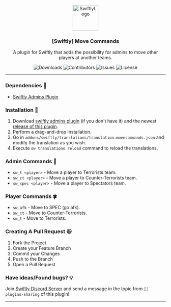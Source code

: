 <p align="center">
  <a href="https://github.com/swiftly-solution/swiftly_movecommands">
    <img src="https://cdn.swiftlycs2.net/swiftly-logo.png" alt="SwiftlyLogo" width="80" height="80">
  </a>

  <h3 align="center">[Swiftly] Move Commands</h3>

  <p align="center">
    A plugin for Swiftly that adds the possibility for admins to move other players at another teams.
    <br/>
  </p>
</p>

<p align="center">
  <img src="https://img.shields.io/github/downloads/swiftly-solution/swiftly_movecommands/total" alt="Downloads"> 
  <img src="https://img.shields.io/github/contributors/swiftly-solution/swiftly_movecommands?color=dark-green" alt="Contributors">
  <img src="https://img.shields.io/github/issues/swiftly-solution/swiftly_movecommands" alt="Issues">
  <img src="https://img.shields.io/github/license/swiftly-solution/swiftly_movecommands" alt="License">
</p>

---

### Dependencies 📃

- [Swiftly Admins Plugin](https://github.com/swiftly-solution/swiftly_admins)

### Installation 👀

1. Download [swiftly admins plugin](https://github.com/swiftly-solution/swiftly_admins) (if you don't have it) and the newest [release of this plugin](https://github.com/swiftly-solution/swiftly_movecommands/releases).
2. Perform a drag-and-drop installation.
3. Go in `addons/swiftly/translations/translation.movecommands.json` and modify the translation as you wish.
4. Execute `sw translations reload` command to reload the translations.

### Admin Commands 🎲
- `sw_t <player>` - Move a player to Terrorists team.
- `sw_ct <player>` - Move a player to Counter-Terrorists team.
- `sw_spec <player>` - Move a player to Spectators team.
### Player Commands 🍀
- `sw_afk` - Move to SPEC (go afk).
- `sw_ct` - Move to Counter-Terrorists.
- `sw_t` - Move to Terrorists.

### Creating A Pull Request 😃

1. Fork the Project
2. Create your Feature Branch
3. Commit your Changes
4. Push to the Branch
5. Open a Pull Request

### Have ideas/Found bugs? 💡
Join [Swiftly Discord Server](https://swiftlycs2.net/discord) and send a message in the topic from `📕╎ plugins-sharing` of this plugin!


---
